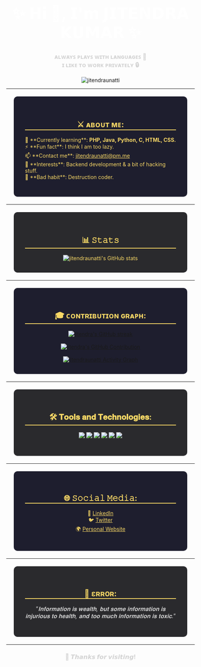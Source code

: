 <h1 align="center" style="font-size: 3em; color: #ffffff;">✨ 𝗛𝗶 👋, 𝗜'𝗺 𝗝𝗜𝗧𝗘𝗡𝗗𝗥𝗔 𝗞𝗨𝗠𝗔𝗥 ✨</h1>

<h3 align="center" style="color: #D3D3D3;">ᴀʟᴡᴀʏꜱ ᴘʟᴀʏꜱ ᴡɪᴛʜ ʟᴀɴɢᴜᴀɢᴇꜱ 🐍 <br> ɪ ʟɪᴋᴇ ᴛᴏ ᴡᴏʀᴋ ᴘʀɪᴠᴀᴛᴇʟʏ 🔒</h3>

<p align="center">
  <img src="https://komarev.com/ghpvc/?username=jitendraunatti&label=Profile%20views&color=0e75b6&style=flat" alt="jitendraunatti" />
</p>

---

<div style="background-color: #1E1E2E; border-radius: 10px; padding: 30px; color: #F8D866; margin: 20px;">
    <h2 style="text-align: center; border-bottom: 2px solid #F8D866;">⚔️ ᴀʙᴏᴜᴛ ᴍᴇ:</h2>
    <ul style="list-style: none; padding: 0;">
        <li>🌱 **Currently learning**: <strong>PHP, Java, Python, C, HTML, CSS.</strong></li>
        <li>⚡ **Fun fact**: I think I am too lazy.</li>
        <li>📫 **Contact me**: <a href="mailto:jitendraunatti@pm.me" style="color: #F8D866;">jitendraunatti@pm.me</a></li>
        <li>👀 **Interests**: Backend development & a bit of hacking stuff.</li>
        <li>👿 **Bad habit**: Destruction coder.</li>
    </ul>
</div>

---

<div style="background-color: #2A2A2D; border-radius: 10px; padding: 30px; color: #F8D866; margin: 20px;">
    <h2 style="text-align: center; border-bottom: 2px solid #F8D866;">📊 𝚂𝚝𝚊𝚝𝚜</h2>
    <div align="center">
        <img src="https://github-stats-alpha.vercel.app/api?username=jitendraunatti&cc=000&tc=fff&ic=fff&bc=000" alt="jitendraunatti's GitHub stats" />
    </div>
</div>

---

<div style="background-color: #1E1E2E; border-radius: 10px; padding: 30px; color: #F8D866; margin: 20px;">
    <h2 style="text-align: center; border-bottom: 2px solid #F8D866;">🎓 ᴄᴏɴᴛʀɪʙᴜᴛɪᴏɴ ɢʀᴀᴘʜ:</h2>
    <div align="center">
        <a href="https://github.com/jitendraunatti">
            <img src="https://github-readme-streak-stats.herokuapp.com/?user=jitendraunatti&theme=radical&border=7F3FBF&background=0D1117" alt="jitendra's GitHub streak" />
        </a>
        <br><br>
        <a href="https://github.com/jitendraunatti">
            <img src="https://github-profile-summary-cards.vercel.app/api/cards/profile-details?username=jitendraunatti&theme=radical" alt="jitendra's GitHub Contribution" />
        </a>
        <br><br>
        <a href="https://github.com/jitendraunatti">
            <img alt="jitendraunatti Activity Graph" src="https://github-readme-activity-graph.vercel.app/graph?username=jitendraunatti&bg_color=1F222E&color=F8D866&line=F85D7F&point=FFFFFF&hide_border=true">
        </a>
    </div>
</div>

---

<div style="background-color: #2A2A2D; border-radius: 10px; padding: 30px; color: #F8D866; margin: 20px;">
    <h2 style="text-align: center; border-bottom: 2px solid #F8D866;">🛠️ 𝐓𝐨𝐨𝐥𝐬 𝐚𝐧𝐝 𝐓𝐞𝐜𝐡𝐧𝐨𝐥𝐨𝐠𝐢𝐞𝐬:</h2>
    <p align="center">
        <img src="https://img.shields.io/badge/PHP-4F5B93?style=flat-square&logo=php&logoColor=white" />
        <img src="https://img.shields.io/badge/Java-007396?style=flat-square&logo=java&logoColor=white" />
        <img src="https://img.shields.io/badge/Python-3670A0?style=flat-square&logo=python&logoColor=white" />
        <img src="https://img.shields.io/badge/C-A8B400?style=flat-square&logo=c&logoColor=white" />
        <img src="https://img.shields.io/badge/HTML5-E34F26?style=flat-square&logo=html5&logoColor=white" />
        <img src="https://img.shields.io/badge/CSS3-1572B6?style=flat-square&logo=css3&logoColor=white" />
    </p>
</div>

---

<div style="background-color: #1E1E2E; border-radius: 10px; padding: 30px; color: #F8D866; margin: 20px;">
    <h2 style="text-align: center; border-bottom: 2px solid #F8D866;">🌐 𝚂𝚘𝚌𝚒𝚊𝚕 𝙼𝚎𝚍𝚒𝚊:</h2>
    <ul style="text-align: center; list-style: none; padding: 0;">
        <li>🔗 <a href="https://www.linkedin.com/in/jitendraunatti" style="color: #F8D866;">LinkedIn</a></li>
        <li>🐦 <a href="https://twitter.com/your-profile" style="color: #F8D866;">Twitter</a></li>
        <li>🌍 <a href="https://your-website.com" style="color: #F8D866;">Personal Website</a></li>
    </ul>
</div>

---

<div style="background-color: #2A2A2D; border-radius: 10px; padding: 30px; color: #F8D866; margin: 20px; text-align: center;">
    <h2 style="border-bottom: 2px solid #F8D866;">👾 ɛʀʀօʀ:</h2>
    <p style="font-style: italic; font-size: 1.1em; color: #D3D3D3;">"𝐈𝐧𝐟𝐨𝐫𝐦𝐚𝐭𝐢𝐨𝐧 𝐢𝐬 𝐰𝐞𝐚𝐥𝐭𝐡, 𝐛𝐮𝐭 𝐬𝐨𝐦𝐞 𝐢𝐧𝐟𝐨𝐫𝐦𝐚𝐭𝐢𝐨𝐧 𝐢𝐬 𝐢𝐧𝐣𝐮𝐫𝐢𝐨𝐮𝐬 𝐭𝐨 𝐡𝐞𝐚𝐥𝐭𝐡, 𝐚𝐧𝐝 𝐭𝐨𝐨 𝐦𝐮𝐜𝐡 𝐢𝐧𝐟𝐨𝐫𝐦𝐚𝐭𝐢𝐨𝐧 𝐢𝐬 𝐭𝐨𝐱𝐢𝐜."</p>
</div>

---

<h3 align="center" style="color: #D3D3D3;">🙌 𝙏𝙝𝙖𝙣𝙠𝙨 𝙛𝙤𝙧 𝙫𝙞𝙨𝙞𝙩𝙞𝙣𝙜!</h3>
